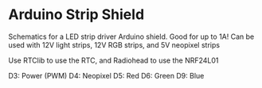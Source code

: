 # Arduino Strip Shield
Schematics for a LED strip driver Arduino shield. Good for up to 1A! Can be used with 12V light strips, 12V RGB strips, and 5V neopixel strips

Use RTClib to use the RTC, and Radiohead to use the NRF24L01

D3: Power (PWM)
D4: Neopixel
D5: Red
D6: Green
D9: Blue
